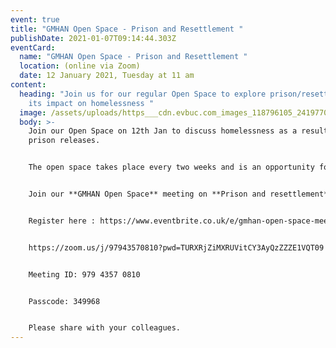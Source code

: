 ```yaml
---
event: true
title: "GMHAN Open Space - Prison and Resettlement "
publishDate: 2021-01-07T09:14:44.303Z
eventCard:
  name: "GMHAN Open Space - Prison and Resettlement "
  location: (online via Zoom)
  date: 12 January 2021, Tuesday at 11 am
content:
  heading: "Join us for our regular Open Space to explore prison/resettlement and
    its impact on homelessness "
  image: /assets/uploads/https___cdn.evbuc.com_images_118796105_241977080105_1_original.jpeg
  body: >-
    Join our Open Space on 12th Jan to discuss homelessness as a result of
    prison releases.


    The open space takes place every two weeks and is an opportunity for you to contribute to any live discussions or bring up an issue/idea you’ve come across in your work.


    Join our **GMHAN Open Space** meeting on **Prison and resettlement** on 12th January **at 11:00 AM - 12:30 PM**


    Register here : https://www.eventbrite.co.uk/e/gmhan-open-space-meeting-tickets-130711980051


    https://zoom.us/j/97943570810?pwd=TURXRjZiMXRUVitCY3AyQzZZZE1VQT09


    Meeting ID: 979 4357 0810


    Passcode: 349968


    Please share with your colleagues.
---
```

